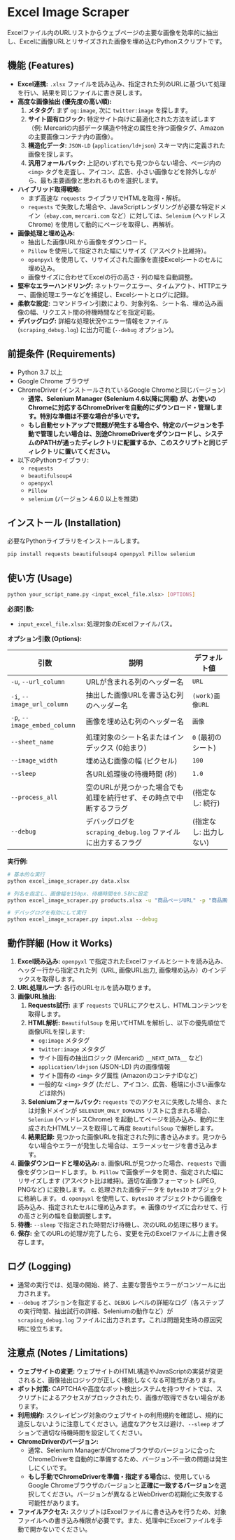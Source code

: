 # Excel Image Scraper

Excelファイル内のURLリストからウェブページの主要な画像を効率的に抽出し、Excelに画像URLとリサイズされた画像を埋め込むPythonスクリプトです。

## 機能 (Features)

-   **Excel連携:** `.xlsx` ファイルを読み込み、指定された列のURLに基づいて処理を行い、結果を同じファイルに書き戻します。
-   **高度な画像抽出 (優先度の高い順):**
    1.  **メタタグ:** まず `og:image`, 次に `twitter:image` を探します。
    2.  **サイト固有ロジック:** 特定サイト向けに最適化された方法を試します（例: Mercariの内部データ構造や特定の属性を持つ画像タグ、Amazonの主要画像コンテナ内の画像）。
    3.  **構造化データ:** `JSON-LD` (`application/ld+json`) スキーマ内に定義された画像を探します。
    4.  **汎用フォールバック:** 上記のいずれでも見つからない場合、ページ内の `<img>` タグを走査し、アイコン、広告、小さい画像などを除外しながら、最も主要画像と思われるものを選択します。
-   **ハイブリッド取得戦略:**
    -   まず高速な `requests` ライブラリでHTMLを取得・解析。
    -   `requests` で失敗した場合や、JavaScriptレンダリングが必要な特定ドメイン（`ebay.com`, `mercari.com` など）に対しては、`Selenium` (ヘッドレスChrome) を使用して動的にページを取得し、再解析。
-   **画像処理と埋め込み:**
    -   抽出した画像URLから画像をダウンロード。
    -   `Pillow` を使用して指定された幅にリサイズ（アスペクト比維持）。
    -   `openpyxl` を使用して、リサイズされた画像を直接Excelシートのセルに埋め込み。
    -   画像サイズに合わせてExcelの行の高さ・列の幅を自動調整。
-   **堅牢なエラーハンドリング:** ネットワークエラー、タイムアウト、HTTPエラー、画像処理エラーなどを捕捉し、Excelシートとログに記録。
-   **柔軟な設定:** コマンドライン引数により、対象列名、シート名、埋め込み画像の幅、リクエスト間の待機時間などを指定可能。
-   **デバッグログ:** 詳細な処理状況やエラー情報をファイル (`scraping_debug.log`) に出力可能 (`--debug` オプション)。

## 前提条件 (Requirements)

-   Python 3.7 以上
-   Google Chrome ブラウザ
-   ChromeDriver (インストールされているGoogle Chromeと同じバージョン)
    -   **通常、Selenium Manager (Selenium 4.6以降に同梱) が、お使いのChromeに対応するChromeDriverを自動的にダウンロード・管理します。特別な準備は不要な場合が多いです。**
    -   **もし自動セットアップで問題が発生する場合や、特定のバージョンを手動で管理したい場合は、別途ChromeDriverをダウンロードし、システムのPATHが通ったディレクトリに配置するか、このスクリプトと同じディレクトリに置いてください。**
-   以下のPythonライブラリ:
    -   `requests`
    -   `beautifulsoup4`
    -   `openpyxl`
    -   `Pillow`
    -   `selenium` (バージョン 4.6.0 以上を推奨)

## インストール (Installation)

必要なPythonライブラリをインストールします。

```bash
pip install requests beautifulsoup4 openpyxl Pillow selenium
```

## 使い方 (Usage)

```bash
python your_script_name.py <input_excel_file.xlsx> [OPTIONS]
```

**必須引数:**

-   `input_excel_file.xlsx`: 処理対象のExcelファイルパス。

**オプション引数 (Options):**

| 引数                      | 説明                                                          | デフォルト値          |
| ------------------------- | ------------------------------------------------------------- | ------------------- |
| `-u`, `--url_column`        | URLが含まれる列のヘッダー名                                       | `URL`               |
| `-i`, `--image_url_column`  | 抽出した画像URLを書き込む列のヘッダー名                           | `(work)画像URL`     |
| `-p`, `--image_embed_column`| 画像を埋め込む列のヘッダー名                                      | `画像`              |
| `--sheet_name`            | 処理対象のシート名またはインデックス (0始まり)                     | `0` (最初のシート)   |
| `--image_width`           | 埋め込む画像の幅 (ピクセル)                                       | `100`               |
| `--sleep`                 | 各URL処理後の待機時間 (秒)                                      | `1.0`               |
| `--process_all`           | 空のURLが見つかった場合でも処理を続行せず、その時点で中断するフラグ | (指定なし: 続行)    |
| `--debug`                 | デバッグログを `scraping_debug.log` ファイルに出力するフラグ   | (指定なし: 出力しない) |

**実行例:**

```bash
# 基本的な実行
python excel_image_scraper.py data.xlsx

# 列名を指定し、画像幅を150px、待機時間を0.5秒に設定
python excel_image_scraper.py products.xlsx -u "商品ページURL" -p "商品画像" --image_width 150 --sleep 0.5

# デバッグログを有効にして実行
python excel_image_scraper.py input.xlsx --debug
```

## 動作詳細 (How it Works)

1.  **Excel読み込み:** `openpyxl` で指定されたExcelファイルとシートを読み込み、ヘッダー行から指定された列（URL, 画像URL出力, 画像埋め込み）のインデックスを取得します。
2.  **URL処理ループ:** 各行のURLセルを読み取ります。
3.  **画像URL抽出:**
    1.  **Requests試行:** まず `requests` でURLにアクセスし、HTMLコンテンツを取得します。
    2.  **HTML解析:** `BeautifulSoup` を用いてHTMLを解析し、以下の優先順位で画像URLを探します:
        -   `og:image` メタタグ
        -   `twitter:image` メタタグ
        -   サイト固有の抽出ロジック (Mercariの `__NEXT_DATA__` など)
        -   `application/ld+json` (JSON-LD) 内の画像情報
        -   サイト固有の `<img>` タグ属性 (AmazonのコンテナIDなど)
        -   一般的な `<img>` タグ (ただし、アイコン、広告、極端に小さい画像などは除外)
    3.  **Seleniumフォールバック:** `requests` でのアクセスに失敗した場合、または対象ドメインが `SELENIUM_ONLY_DOMAINS` リストに含まれる場合、`Selenium` (ヘッドレスChrome) を起動してページを読み込み、動的に生成されたHTMLソースを取得して再度 `BeautifulSoup` で解析します。
    4.  **結果記録:** 見つかった画像URLを指定された列に書き込みます。見つからない場合やエラーが発生した場合は、エラーメッセージを書き込みます。
4.  **画像ダウンロードと埋め込み:**
    a.  画像URLが見つかった場合、`requests` で画像をダウンロードします。
    b.  `Pillow` で画像データを開き、指定された幅にリサイズします (アスペクト比は維持)。適切な画像フォーマット (JPEG, PNGなど) に変換します。
    c.  処理された画像データを `BytesIO` オブジェクトに格納します。
    d.  `openpyxl` を使用して、`BytesIO` オブジェクトから画像を読み込み、指定されたセルに埋め込みます。
    e.  画像のサイズに合わせて、行の高さと列の幅を自動調整します。
5.  **待機:** `--sleep` で指定された時間だけ待機し、次のURLの処理に移ります。
6.  **保存:** 全てのURLの処理が完了したら、変更を元のExcelファイルに上書き保存します。

## ログ (Logging)

-   通常の実行では、処理の開始、終了、主要な警告やエラーがコンソールに出力されます。
-   `--debug` オプションを指定すると、`DEBUG` レベルの詳細なログ（各ステップの実行時間、抽出試行の詳細、Seleniumの動作など）が `scraping_debug.log` ファイルに出力されます。これは問題発生時の原因究明に役立ちます。

## 注意点 (Notes / Limitations)

-   **ウェブサイトの変更:** ウェブサイトのHTML構造やJavaScriptの実装が変更されると、画像抽出ロジックが正しく機能しなくなる可能性があります。
-   **ボット対策:** CAPTCHAや高度なボット検出システムを持つサイトでは、スクリプトによるアクセスがブロックされたり、画像が取得できない場合があります。
-   **利用規約:** スクレイピング対象のウェブサイトの利用規約を確認し、規約に違反しないように注意してください。過度なアクセスは避け、`--sleep` オプションで適切な待機時間を設定してください。
-   **ChromeDriverのバージョン:**
    -   通常、Selenium ManagerがChromeブラウザのバージョンに合ったChromeDriverを自動的に準備するため、バージョン不一致の問題は発生しにくいです。
    -   **もし手動でChromeDriverを準備・指定する場合**は、使用しているGoogle Chromeブラウザのバージョンと**正確に一致するバージョン**を選択してください。バージョンが異なるとWebDriverの初期化に失敗する可能性があります。
-   **ファイルアクセス:** スクリプトはExcelファイルに書き込みを行うため、対象ファイルへの書き込み権限が必要です。また、処理中にExcelファイルを手動で開かないでください。
